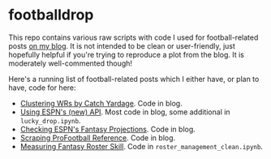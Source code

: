 # footballdrop

This repo contains various raw scripts with code I used for football-related posts [on my blog](https://stmorse.github.io/blog.html).  It is not intended to be clean or user-friendly, just hopefully helpful if you're trying to reproduce a plot from the blog.  It is moderately well-commented though!

Here's a running list of football-related posts which I either have, or plan to have, code for here:

- [Clustering WRs by Catch Yardage](https://stmorse.github.io/journal/clustering-nfl-players-by-play-distributions.html).  Code in blog.
- [Using ESPN's (new) API](https://stmorse.github.io/journal/espn-fantasy-v3.html).  Most code in blog, some additional in `lucky_drop.ipynb`.
- [Checking ESPN's Fantasy Projections](https://stmorse.github.io/journal/espn-fantasy-projections.html).  Code in blog.
- [Scraping ProFootball Reference](https://stmorse.github.io/journal/pfr-scrape-python.html). Code in blog.
- [Measuring Fantasy Roster Skill](https://stmorse.github.io/journal/fantasy-bench.html).  Code in `roster_management_clean.ipynb`.
